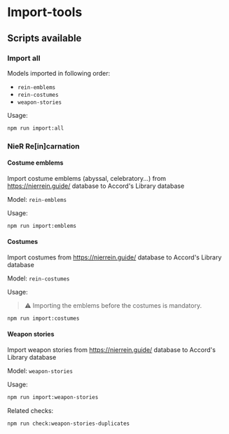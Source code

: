 # Import-tools

## Scripts available

### Import all

Models imported in following order:

- `rein-emblems`
- `rein-costumes`
- `weapon-stories`

Usage:

```sh
npm run import:all
```

### NieR Re[in]carnation

#### Costume emblems

Import costume emblems (abyssal, celebratory...) from https://nierrein.guide/ database to Accord's Library database


Model: `rein-emblems`

Usage:

```sh
npm run import:emblems
```

#### Costumes

Import costumes from https://nierrein.guide/ database to Accord's Library database


Model: `rein-costumes`

Usage:

> ⚠️ Importing the emblems before the costumes is mandatory.

```sh
npm run import:costumes
```

#### Weapon stories

Import weapon stories from https://nierrein.guide/ database to Accord's Library database


Model: `weapon-stories`

Usage:

```sh
npm run import:weapon-stories
```

Related checks:

```sh
npm run check:weapon-stories-duplicates
```